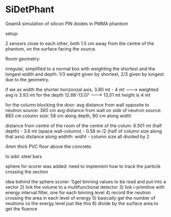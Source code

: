# SiDetPhant
Geant4 simulation of silicon PIN diodes in PMMA phantom



setup:

2 sensors close to each other, both 1.5 cm away from the centre of the phantom, on the surface facing the source.



Room geometry:

irregular, simplified to a normal box with weighting the shortest and the longest width and depth: 1/3 weight given by shortest, 2/3 given by longest due to the geometry.

if we as width the shorter horizonzal axis, 3.80 mt - 4 mt ---> weighted avg is 3.93 mt
for the depth 12.88-13.07 ---> 13,01 mt
height is 4 mt



for the column blocking the door: 
avg distance from wall opposite to neutron source: 360 cm
avg distance from wall on side of neutron source: 883 cm
column size: 58 cm along depth, 80 cm along width

distance from centre of the room of the centre of the colum: 6.501 mt (half depth) - 3.6 mt (space wall-column) - 0.58 m /2 (half of column size along that axis)
distance along widhth: widht - column size all divided by 2


4mm thick PVC floor above the concrete.

to add: steel bars










sphere for scorer was added:
need to implement how to track the particle crossing the section




idea behind the sphere scorer:
1)get binning values to be read and put into a vector
2) link the volume to a multifunctional detector
3) link i-primitive with energy interval filter, one for each binning level
4) record the neutron crossing the area in each level of energy
5) basically get the number of neutrons vs the energy level just like this
6) divide by the surface area to get the fluence 
